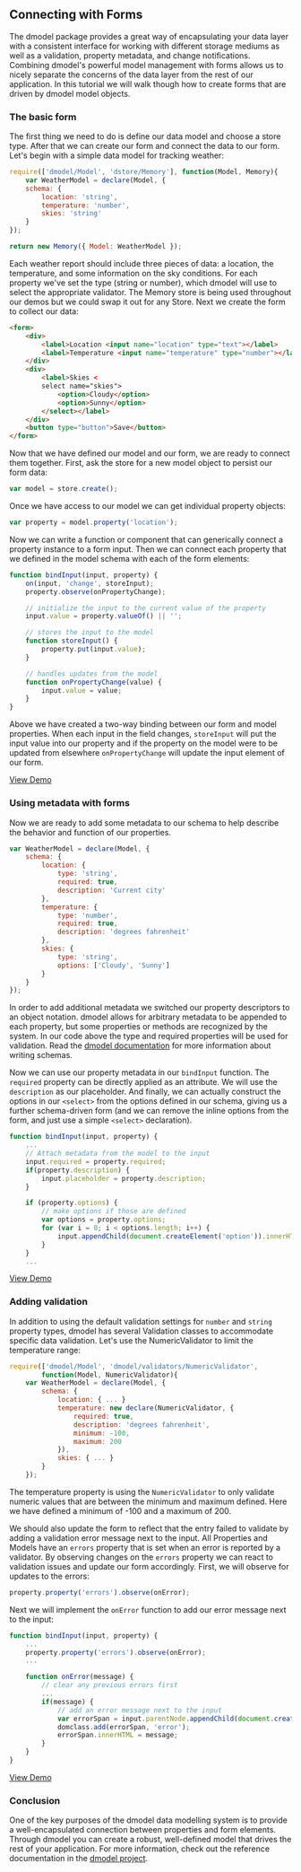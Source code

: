 ## Connecting with Forms

The dmodel package provides a great way of encapsulating your data layer with a consistent interface for working with different storage mediums as well as a validation, property metadata, and change notifications.  Combining dmodel's powerful model management with forms allows us to nicely separate the concerns of the data layer from the rest of our application.  In this tutorial we will walk though how to create forms that are driven by dmodel model objects.

### The basic form

The first thing we need to do is define our data model and choose a store type.  After that we can create our form and connect the data to our form.  Let's begin with a simple data model for tracking weather:

```js
require(['dmodel/Model', 'dstore/Memory'], function(Model, Memory){
	var WeatherModel = declare(Model, {
	schema: {
		location: 'string',
		temperature: 'number',
		skies: 'string'
	}
});

return new Memory({ Model: WeatherModel });
```

Each weather report should include three pieces of data: a location, the temperature, and some information on the sky conditions. For each property we've set the type (string or number), which dmodel will use to select the appropriate validator. The Memory store is being used throughout our demos but we could swap it out for any Store.
Next we create the form to collect our data:

```html
<form>
	<div>
		<label>Location <input name="location" type="text"></label>
		<label>Temperature <input name="temperature" type="number"></label>
	</div>
	<div>
		<label>Skies <
		select name="skies">
			<option>Cloudy</option>
			<option>Sunny</option>
		</select></label>
	</div>
	<button type="button">Save</button>
</form>
```

Now that we have defined our model and our form, we are ready to connect them together.  First, ask the store for a new model object to persist our form data:

```js
var model = store.create();
```

Once we have access to our model we can get individual property objects:

```js
var property = model.property('location');
```

Now we can write a function or component that can generically connect a property instance to a form input. Then we can connect each property that we defined in the model schema with each of the form elements:

```js
function bindInput(input, property) {
	on(input, 'change', storeInput);
	property.observe(onPropertyChange);

	// initialize the input to the current value of the property
	input.value = property.valueOf() || '';

	// stores the input to the model
	function storeInput() {
		property.put(input.value);
	}

	// handles updates from the model
	function onPropertyChange(value) {
		input.value = value;
	}
}
```

Above we have created a two-way binding between our form and model properties.  When each input in the field changes, `storeInput` will put the input value into our property and if the property on the model were to be updated from elsewhere `onPropertyChange` will update the input element of our form.

<a class="button" href="demo/forms/basic_form_demo.html">View Demo</a>

### Using metadata with forms

Now we are ready to add some metadata to our schema to help describe the behavior and function of our properties.

```js
var WeatherModel = declare(Model, {
	schema: {
		location: {
			type: 'string',
			required: true,
			description: 'Current city'
		},
		temperature: {
			type: 'number',
			required: true,
			description: 'degrees fahrenheit'
		},
		skies: {
			type: 'string',
			options: ['Cloudy', 'Sunny']
		}
	}
});
```

In order to add additional metadata we switched our property descriptors to an object notation.  dmodel allows for arbitrary metadata to be appended to each property, but some properties or methods are recognized by the system.  In our code above the type and required properties will be used for validation. Read the [dmodel documentation](https://github.com/SitePen/dmodel/) for more information about writing schemas.

Now we can use our property metadata in our `bindInput` function. The `required` property can be directly applied as an attribute. We will use the `description` as our placeholder. And finally, we can actually construct the options in our `<select>` from the options defined in our schema, giving us a further schema-driven form (and we can remove the inline options from the form, and just use a simple `<select>` declaration).

```js
function bindInput(input, property) {
	...
	// Attach metadata from the model to the input
	input.required = property.required;
	if(property.description) {
		input.placeholder = property.description;
	}

	if (property.options) {
		// make options if those are defined
		var options = property.options;
		for (var i = 0; i < options.length; i++) {
			input.appendChild(document.createElement('option')).innerHTML = options[i];
		}
	}
	...
```

<a class="button" href="demo/forms/form_demo_with_metadata.html">View Demo</a>

### Adding validation

In addition to using the default validation settings for `number` and `string` property types, dmodel has several Validation classes to accommodate specific data validation. Let's use the NumericValidator to limit the temperature range:

```js
require(['dmodel/Model', 'dmodel/validators/NumericValidator',
		function(Model, NumericValidator){
	var WeatherModel = declare(Model, {
		schema: {
			location: { ... }
			temperature: new declare(NumericValidator, {
				required: true,
				description: 'degrees fahrenheit',
				minimum: -100,
				maximum: 200
			}),
			skies: { ... }
		}
	});
```

The temperature property is using the `NumericValidator` to only validate numeric values that are between the minimum and maximum defined. Here we have defined a minimum of -100 and a maximum of 200.

We should also update the form to reflect that the entry failed to validate by adding a validation error message next to the input. All Properties and Models have an `errors` property that is set when an error is reported by a validator. By observing changes on the `errors` property we can react to validation issues and update our form accordingly. First, we will observe for updates to the errors:

```js
property.property('errors').observe(onError);
```

Next we will implement the `onError` function to add our error message next to the input:

```js
function bindInput(input, property) {
	...
	property.property('errors').observe(onError);
	...

	function onError(message) {
		// clear any previous errors first
		...
		if(message) {
			// add an error message next to the input
			var errorSpan = input.parentNode.appendChild(document.createElement('span'));
			domclass.add(errorSpan, 'error');
			errorSpan.innerHTML = message;
		}
	}
}
```

<a class="button" href="demo/forms/form_demo_with_validation.html">View Demo</a>

### Conclusion

One of the key purposes of the dmodel data modelling system is to provide a well-encapsulated connection between properties and form elements.  Through dmodel you can create a robust, well-defined model that drives the rest of your application.  For more information, check out the reference documentation in the
	[dmodel project](https://github.com/SitePen/dmodel).